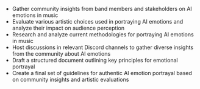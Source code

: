 - Gather community insights from band members and stakeholders on AI emotions in music
- Evaluate various artistic choices used in portraying AI emotions and analyze their impact on audience perception
- Research and analyze current methodologies for portraying AI emotions in music
- Host discussions in relevant Discord channels to gather diverse insights from the community about AI emotions
- Draft a structured document outlining key principles for emotional portrayal
- Create a final set of guidelines for authentic AI emotion portrayal based on community insights and artistic evaluations